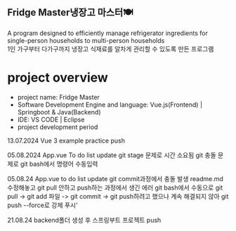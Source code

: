 <div align="left">
<h2>Fridge Master냉장고 마스터🍽</h2>
A program designed to efficiently manage refrigerator ingredients for single-person households to multi-person households<br>
1인 가구부터 다가구까지 냉장고 식재료를 알차게 관리할 수 있도록 만든 프로그램
</div>

# project overview
 - project name: Fridge Master
 - Software Development Engine and language: Vue.js(Frontend) | Springboot & Java(Backend)
 - IDE: VS CODE | Eclipse
 - project development period
   
13.07.2024
Vue 3 example practice push 

05.08.2024
App.vue To do list update
git stage 문제로 시간 소요됨
git 충돌 문제로 git bash에서 명령어 수동입력

05.08.24
App.vue to do list update
git commit과정에서 충돌 발생
readme.md 수정해놓고 git pull 안하고 push하는 과정에서 생긴 에러
git bash에서 수동으로 git pull -> git add 파일 -> git commit -> git push하려고 했으나
계속 해결되지 않아 git push --force로 강제 푸시'

21.08.24
backend폴더 생성 후 스프링부트 프로젝트 push

